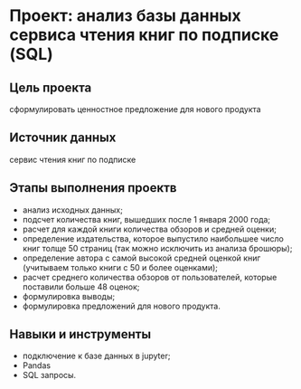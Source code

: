 # Проект: анализ базы данных сервиса чтения книг по подписке (SQL)

## Цель проекта
сформулировать ценностное предложение для нового продукта

## Источник данных
сервис чтения книг по подписке

## Этапы выполнения проектв
- анализ исходных данных;
- подсчет количества книг, вышедших после 1 января 2000 года;
- расчет для каждой книги количества обзоров и средней оценки;
- определение издательства, которое выпустило наибольшее число книг толще 50 страниц (так можно исключить из анализа брошюры);
- определение автора с самой высокой средней оценкой книг (учитываем только книги с 50 и более оценками);
- расчет среднего количества обзоров от пользователей, которые поставили больше 48 оценок;
- формулировка выводы;
- формулировка предложений для нового продукта.

## Навыки и инструменты
* подключение к базе данных в jupyter;
* Pandas
* SQL запросы.

